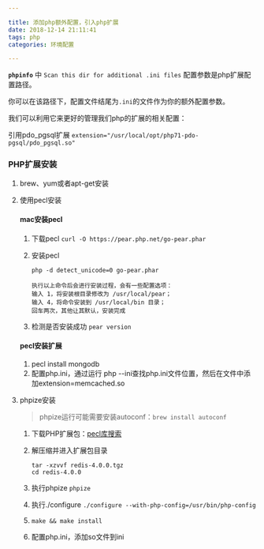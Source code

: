 ```yaml
---

title: 添加php额外配置，引入php扩展
date: 2018-12-14 21:11:41
tags: php
categories: 环境配置

---
```


__`phpinfo`__ 中 `Scan this dir for additional .ini files` 配置参数是php扩展配置路径。

你可以在该路径下，配置文件结尾为`.ini`的文件作为你的额外配置参数。

我们可以利用它来更好的管理我们php的扩展的相关配置：

引用pdo_pgsql扩展
`extension="/usr/local/opt/php71-pdo-pgsql/pdo_pgsql.so"`

### PHP扩展安装

1. brew、yum或者apt-get安装
2. 使用pecl安装
	
	#### mac安装pecl
	
	1. 下载pecl `curl -O https://pear.php.net/go-pear.phar`
		
	2. 安装pecl
	
		```
		php -d detect_unicode=0 go-pear.phar
		
		执行以上命令后会进行安装过程，会有一些配置选项：
		输入 1，将安装根目录修改为 /usr/local/pear； 
		输入 4，将命令安装到 /usr/local/bin 目录； 
		回车两次，其他让其默认，安装完成
		```
	
	3. 检测是否安装成功 `pear version`
		
	#### pecl安装扩展
	
	1. pecl install mongodb
	2. 配置php.ini，通过运行 php --ini查找php.ini文件位置，然后在文件中添加extension=memcached.so

3. phpize安装

	> phpize运行可能需要安装autoconf：`brew install autoconf`

	1. 下载PHP扩展包：[pecl库搜索](http://pecl.php.net/package-search.php)
	2. 解压缩并进入扩展包目录

		```
		tar -xzvvf redis-4.0.0.tgz
		cd redis-4.0.0
		```
	3. 执行phpize `phpize`
	4. 执行./configure `./configure --with-php-config=/usr/bin/php-config`
	5. `make && make install`
	6. 配置php.ini，添加so文件到ini
		